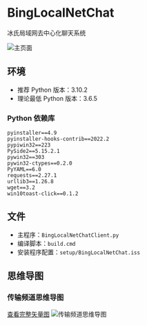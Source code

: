 # BingLocalNetChat
冰氏局域网去中心化聊天系统

![主页面](https://s2.loli.net/2022/02/23/Jxsfl3DjQY4ITLn.png)

## 环境

- 推荐 Python 版本：3.10.2
- 理论最低 Python 版本：3.6.5

### Python 依赖库
```
pyinstaller==4.9
pyinstaller-hooks-contrib==2022.2
pypiwin32==223
PySide2==5.15.2.1
pywin32==303
pywin32-ctypes==0.2.0
PyYAML==6.0
requests==2.27.1
urllib3==1.26.8
wget==3.2
win10toast-click==0.1.2
```

## 文件

- 主程序：`BingLocalNetChatClient.py`
- 编译脚本：`build.cmd`
- 安装程序配置：`setup/BingLocalNetChat.iss`

## 思维导图

### 传输频道思维导图

[查看完整矢量图](https://www.yistars.cn/Bing/special/BingLocalChat/Img/InfoChannel.svg)
![传输频道思维导图](https://www.yistars.cn/Bing/special/BingLocalChat/Img/InfoChannel.png)
